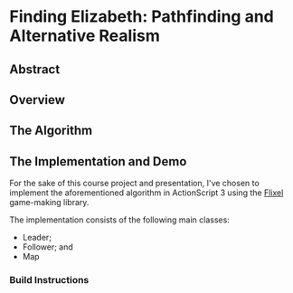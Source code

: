 # Finding Elizabeth: Pathfinding and Alternative Realism #

## Abstract ##

## Overview ##

## The Algorithm ##

## The Implementation and Demo ##

For the sake of this course project and presentation, I've chosen to implement
the aforementioned algorithm in ActionScript 3 using the
[Flixel](http://flixel.org/) game-making library.

The implementation consists of the following main classes:
* Leader;
* Follower; and
* Map

### Build Instructions ###
